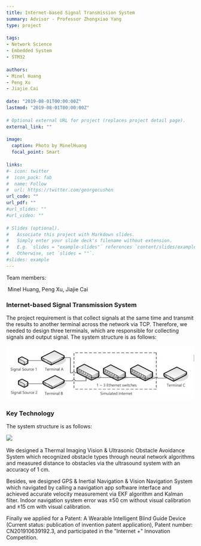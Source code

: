 ```yaml
---
title: Internet-based Signal Transmission System
summary: Advisor - Professor Zhongxiao Yang
type: project

tags: 
- Network Science
- Embedded System
- STM32

authors:
- Minel Huang
- Peng Xu
- Jiajie Cai

date: "2019-08-01T00:00:00Z"
lastmod: "2019-08-01T00:00:00Z"

# Optional external URL for project (replaces project detail page).
external_link: ""

image:
  caption: Photo by MinelHuang
  focal_point: Smart

links:
#- icon: twitter
#  icon_pack: fab
#  name: Follow
#  url: https://twitter.com/georgecushen
url_code: ""
url_pdf: ""
#url_slides: ""
#url_video: ""

# Slides (optional).
#   Associate this project with Markdown slides.
#   Simply enter your slide deck's filename without extension.
#   E.g. `slides = "example-slides"` references `content/slides/example-slides.md`.
#   Otherwise, set `slides = ""`.
#slides: example
---
```


Team members:

​		Minel Huang, Peng Xu, Jiajie Cai

### Internet-based Signal Transmission System

The project requirement is that collect signals at the same time and transmit the results to another terminal across the network via TCP. Therefore, we needed to design three terminals, which are responsible for collecting signals and output signal. The system structure is as follows:



![](./01.png)

### Key Technology

The system structure is as follows:

![](./02.jpg)

We designed a Thermal Imaging Vision & Ultrasonic Obstacle Avoidance System which recognized obstacle types through neural network algorithms and measured distance to obstacles via the ultrasound system with an accuracy of 1 cm.

Besides, we designed GPS & Inertial Navigation & Vision Navigation System which navigated by calling a navigation app software interface and achieved accurate velocity measurement via EKF algorithm and Kalman filter. Indoor navigation system error was ±50 cm without visual calibration and ±15 cm with visual calibration.

Finally we applied for a Patent: A Wearable Intelligent Blind Guide Device (Current status: publication of invention patent application), Patent number: CN201910639192.3, and participated in the "Internet +" Innovation Competition.
